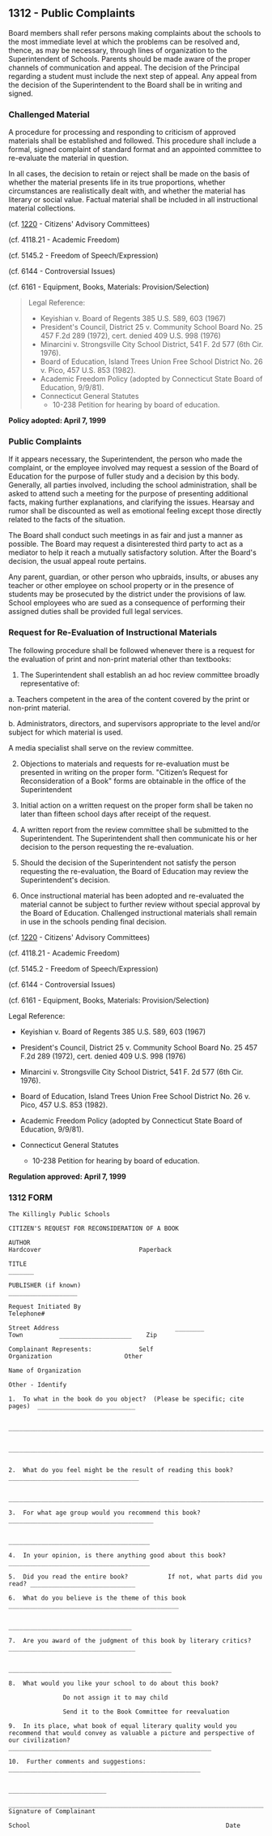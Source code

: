 ## 1312 - Public Complaints

Board members shall refer persons making complaints about the schools to the most immediate level at which the problems can be resolved and, thence, as may be necessary, through lines of organization to the Superintendent of Schools. Parents should be made aware of the proper channels of communication and appeal. The decision of the Principal regarding a student must include the next step of appeal. Any appeal from the decision of the Superintendent to the Board shall be in writing and signed.

### Challenged Material

A procedure for processing and responding to criticism of approved materials shall be established and followed. This procedure shall include a formal, signed complaint of standard format and an appointed committee to re-evaluate the material in question.

In all cases, the decision to retain or reject shall be made on the basis of whether the material presents life in its true proportions, whether circumstances are realistically dealt with, and whether the material has literary or social value. Factual material shall be included in all instructional material collections.

(cf. [1220](1220.md) - Citizens' Advisory Committees)

(cf. 4118.21 - Academic Freedom)

(cf. 5145.2 - Freedom of Speech/Expression)

(cf. 6144 - Controversial Issues)

(cf. 6161 - Equipment, Books, Materials: Provision/Selection)

> Legal Reference:   
> 
> * Keyishian v. Board of Regents 385 U.S. 589, 603 (1967)
> * President's Council, District 25 v. Community School Board No. 25 457 F.2d 289 (1972), cert. denied 409 U.S. 998 (1976)
> * Minarcini v. Strongsville City School District, 541 F. 2d 577 (6th  Cir. 1976).
> * Board of Education, Island Trees Union Free School District No. 26  v. Pico, 457 U.S. 853 (1982).
> * Academic Freedom Policy (adopted by Connecticut State Board of Education, 9/9/81).
> * Connecticut General Statutes
>   * 10-238 Petition for hearing by board of education.

**Policy adopted:  April 7, 1999**

### Public Complaints

If it appears necessary, the Superintendent, the person who made the complaint, or the employee involved may request a session of the Board of Education for the purpose of fuller study and a decision by this body.  Generally, all parties involved, including the school administration, shall be asked to attend such a meeting for the purpose of presenting additional facts, making further explanations, and clarifying the issues. Hearsay and rumor shall be discounted as well as emotional feeling except those directly related to the facts of the situation.

The Board shall conduct such meetings in as fair and just a manner as possible.  The Board may request a disinterested third party to act as a mediator to help it reach a mutually satisfactory solution.  After the Board's decision, the usual appeal route pertains.

Any parent, guardian, or other person who upbraids, insults, or abuses any teacher or other employee on school property or in the presence of students may be prosecuted by the district under the provisions of law.  School employees who are sued as a consequence of performing their assigned duties shall be provided full legal services.

### Request for Re-Evaluation of Instructional Materials

The following procedure shall be followed whenever there is a request for the evaluation of print and non-print material other than textbooks:

1.  The Superintendent shall establish an ad hoc review committee broadly representative of:

  a.  Teachers competent in the area of the content covered by the print or non-print material.

  b.  Administrators, directors, and supervisors appropriate to the level and/or subject for which material is used.

A media specialist shall serve on the review committee.

2.  Objections to materials and requests for re-evaluation must be presented in writing on the proper form. "Citizen’s Request for Reconsideration of a Book" forms are obtainable in the office of the Superintendent

3.  Initial action on a written request on the proper form shall be taken no later than fifteen school days after receipt of the request.

4.  A written report from the review committee shall be submitted to the Superintendent. The Superintendent shall then communicate his or her decision to the person requesting the re-evaluation.

5.  Should the decision of the Superintendent not satisfy the person requesting the re-evaluation, the Board of Education may review the Superintendent's decision.

6.  Once instructional material has been adopted and re-evaluated the material cannot be subject to further review without special approval by the Board of Education.  Challenged instructional materials shall remain in use in the schools pending final decision.

(cf. [1220](1220.md) - Citizens' Advisory Committees)

(cf. 4118.21 - Academic Freedom)

(cf. 5145.2 - Freedom of Speech/Expression)

(cf. 6144 - Controversial Issues)

(cf. 6161 - Equipment, Books, Materials: Provision/Selection)

Legal Reference:

* Keyishian v. Board of Regents 385 U.S. 589, 603 (1967)

* President's Council, District 25 v. Community School Board No. 25 457 F.2d 289 (1972), cert. denied 409 U.S. 998 (1976)

* Minarcini v. Strongsville City School District, 541 F. 2d 577 (6th  Cir. 1976).

* Board of Education, Island Trees Union Free School District No. 26  v. Pico, 457 U.S. 853 (1982).

* Academic Freedom Policy (adopted by Connecticut State Board of Education, 9/9/81).

* Connecticut General Statutes

  * 10-238 Petition for hearing by board of education.

**Regulation approved:  April 7, 1999**

### 1312 FORM

```
The Killingly Public Schools

CITIZEN'S REQUEST FOR RECONSIDERATION OF A BOOK

AUTHOR                                                                  Hardcover                           Paperback                               

TITLE                                                                                                                                                                  _______

PUBLISHER (if known)                                                                      ___________________

Request Initiated By                                                                Telephone#                                                            

Street Address                                ________                  Town          ____________________    Zip                  

Complainant Represents:             Self                              Organization                    Other

Name of Organization                                                                                                                                            

Other - Identify                                                                                                                                                     

1.  To what in the book do you object?  (Please be specific; cite pages)  ___________________________

  _________________________________________________________________________________

  _________________________________________________________________________________

                                                                                                                                                                                                                                                  2.  What do you feel might be the result of reading this book?   ____________________________________

  ___________________________________________________________________________________

3.  For what age group would you recommend this book? ________________________________________

                                                                                           _______________________________________

4.  In your opinion, is there anything good about this book?  _______________________________________

5.  Did you read the entire book?           If not, what parts did you read? _____________________________

6.  What do you believe is the theme of this book _______________________________________________

                                                                                                     __________________________________

7.  Are you award of the judgment of this book by literary critics? ___________________________________

                                                                               _____________________________________________

8.  What would you like your school to do about this book?

               Do not assign it to may child

               Send it to the Book Committee for reevaluation

9.  In its place, what book of equal literary quality would you recommend that would convey as valuable a picture and perspective of our civilization?  ________________________________________________________

10.  Further comments and suggestions: _____________________________________________________

                                                                                                                 ___________________________

____________________________________________________________________________________
Signature of Complainant                                                                                                         

School                                                      Date                                                  
```
